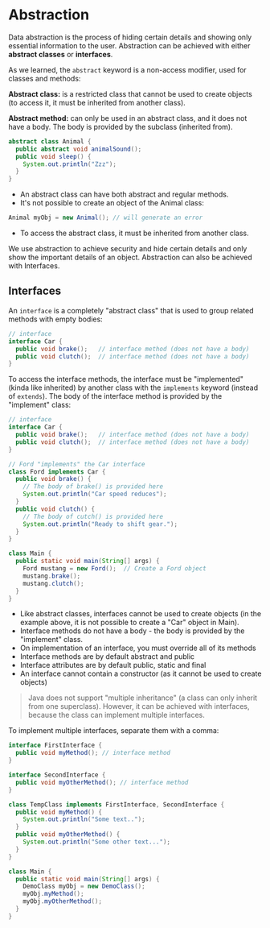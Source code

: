 # Abstraction

Data abstraction is the process of hiding certain details and showing only essential information to the user.
Abstraction can be achieved with either **abstract classes** or **interfaces**.

As we learned, the `abstract` keyword is a non-access modifier, used for classes and methods:

**Abstract class:** is a restricted class that cannot be used to create objects (to access it, it must be inherited from another class).

**Abstract method:** can only be used in an abstract class, and it does not have a body. The body is provided by the subclass (inherited from).

``` Java
abstract class Animal {
  public abstract void animalSound();
  public void sleep() {
    System.out.println("Zzz");
  }
}
```

* An abstract class can have both abstract and regular methods.
* It's not possible to create an object of the Animal class:

``` Java
Animal myObj = new Animal(); // will generate an error
```

* To access the abstract class, it must be inherited from another class.

We use abstraction to achieve security and hide certain details and only show the important details of an object. Abstraction can also be achieved with Interfaces.

## Interfaces

An `interface` is a completely "abstract class" that is used to group related methods with empty bodies:

``` Java
// interface
interface Car {
  public void brake();   // interface method (does not have a body)
  public void clutch();  // interface method (does not have a body)
}
```

To access the interface methods, the interface must be "implemented" (kinda like inherited) by another class with the `implements` keyword (instead of `extends`). The body of the interface method is provided by the "implement" class:

``` Java
// interface
interface Car {
  public void brake();   // interface method (does not have a body)
  public void clutch();  // interface method (does not have a body)
}

// Ford "implements" the Car interface
class Ford implements Car {
  public void brake() {
    // The body of brake() is provided here
    System.out.println("Car speed reduces");
  }
  public void clutch() {
    // The body of cutch() is provided here
    System.out.println("Ready to shift gear.");
  }
}

class Main {
  public static void main(String[] args) {
    Ford mustang = new Ford();  // Create a Ford object
    mustang.brake();
    mustang.clutch();
  }
}
```

* Like abstract classes, interfaces cannot be used to create objects (in the example above, it is not possible to create a "Car" object in Main).
* Interface methods do not have a body - the body is provided by the "implement" class.
* On implementation of an interface, you must override all of its methods
* Interface methods are by default abstract and public
* Interface attributes are by default public, static and final
* An interface cannot contain a constructor (as it cannot be used to create objects)

> Java does not support "multiple inheritance" (a class can only inherit from one superclass). However, it can be achieved with interfaces, because the class can implement multiple interfaces.

To implement multiple interfaces, separate them with a comma:

``` Java
interface FirstInterface {
  public void myMethod(); // interface method
}

interface SecondInterface {
  public void myOtherMethod(); // interface method
}

class TempClass implements FirstInterface, SecondInterface {
  public void myMethod() {
    System.out.println("Some text..");
  }
  public void myOtherMethod() {
    System.out.println("Some other text...");
  }
}

class Main {
  public static void main(String[] args) {
    DemoClass myObj = new DemoClass();
    myObj.myMethod();
    myObj.myOtherMethod();
  }
}
```
